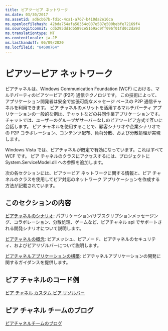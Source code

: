 ```yaml
---
title: ピアツーピア ネットワーク
ms.date: 03/30/2017
ms.assetid: ad6cb67b-fd1c-4ca1-a767-b410da2e16ca
ms.openlocfilehash: 42bda754afa58354c087e587e500bebfe72169f4
ms.sourcegitcommit: cdb295dd1db589ce5169ac9ff096f01fd0c2da9d
ms.translationtype: MT
ms.contentlocale: ja-JP
ms.lasthandoff: 06/09/2020
ms.locfileid: "84600764"
---
```

# <a name="peer-to-peer-networking"></a>ピアツーピア ネットワーク
ピアチャネルは、Windows Communication Foundation (WCF) における、マルチパーティのピアツーピア (P2P) 通信テクノロジです。 この技術によって、アプリケーション開発者は安全で拡張可能なメッセージ ベースの P2P 通信チャネルを利用できます。 ピア チャネルのメリットを活用するマルチパーティ アプリケーションの一般的な例は、チャットなどの共同作業アプリケーションです。チャットでは、ユーザーのグループがサーバーなしのピアツーピア方式で互いに会話します。 ピア チャネルを使用することで、顧客シナリオや企業シナリオでの P2P コラボレーション、コンテンツ配布、負荷分散、および分散処理が実現します。  
  
 Windows Vista では、ピアチャネルが既定で有効になっています。これはすべて WCF です。 ピア チャネルのクラスにアクセスするには、プロジェクトに System.ServiceModel.dll への参照を追加します。  
  
 次の各セクションには、ピアツーピア ネットワークに関する情報と、ピア チャネルのクラスを使用してピア対応のネットワーク アプリケーションを作成する方法が記載されています。  
  
## <a name="in-this-section"></a>このセクションの内容  
 [ピアチャネルのシナリオ](peer-channel-scenarios.md): パブリケーション/サブスクリプションメッセージング、コラボレーション、分散処理、ゲームなど、ピアチャネル api でサポートされる開発シナリオについて説明します。  
  
 [ピアチャネルの概念](peer-channel-concepts.md): ピアメッシュ、ピアノード、ピアチャネルのセキュリティ、およびピアリゾルバーについて説明します。  
  
 [ピアチャネルアプリケーションの構築](building-a-peer-channel-application.md): ピアチャネルアプリケーションの開発に関するガイダンスを提供します。  
  
## <a name="peer-channel-code-examples"></a>ピア チャネルのコード例  
 [ピア チャネル カスタム ピア リゾルバー](https://docs.microsoft.com/previous-versions/dotnet/netframework-3.5/ms751466(v=vs.90))  
  
## <a name="peer-channel-team-blog"></a>ピア チャネル チームのブログ  
 [ピアチャネルチームのブログ](https://docs.microsoft.com/archive/blogs/peerchan/)
